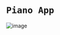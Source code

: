 # `Piano App`

![image](https://github.com/user-attachments/assets/f503d4cb-b03a-4b13-a0c6-46e4c30ae935)
